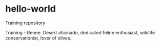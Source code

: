# hello-world
Training repository

Training - Renee.
Desert aficinado, dedicated feline enthusiast, wildlife conservationist, lover of olives.
